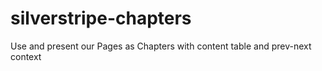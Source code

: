 # silverstripe-chapters
Use and present our Pages as Chapters with content table and prev-next context
